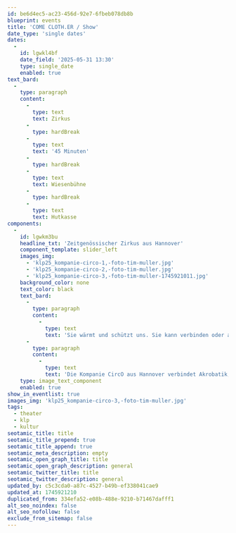 ```yaml
---
id: be6d4ec5-ac23-456d-92e7-6fbeb078db8b
blueprint: events
title: 'COME CLOTH.ER / Show'
date_type: 'single dates'
dates:
  -
    id: lgwkl4bf
    date_field: '2025-05-31 13:30'
    type: single_date
    enabled: true
text_bard:
  -
    type: paragraph
    content:
      -
        type: text
        text: Zirkus
      -
        type: hardBreak
      -
        type: text
        text: '45 Minuten'
      -
        type: hardBreak
      -
        type: text
        text: Wiesenbühne
      -
        type: hardBreak
      -
        type: text
        text: Hutkasse
components:
  -
    id: lgwkm3bu
    headline_txt: 'Zeitgenössischer Zirkus aus Hannover'
    component_template: slider_left
    images_img:
      - 'klp25_kompanie-circo-1,-foto-tim-muller.jpg'
      - 'klp25_kompanie-circo-2,-foto-tim-muller.jpg'
      - 'klp25_kompanie-circo-3,-foto-tim-muller-1745921011.jpg'
    background_color: none
    text_color: black
    text_bard:
      -
        type: paragraph
        content:
          -
            type: text
            text: 'Sie wärmt und schützt uns. Sie kann verbinden oder abgrenzen. Sie zeigt unsere Persönlichkeit oder verbirgt sie.  Scham, Freude, Status oder Ausbeutung: COME CLOTH.ER beschäftigt sich mit der Frage, wie Kleidung unsere Identität und die Welt um uns herum beeinflusst.'
      -
        type: paragraph
        content:
          -
            type: text
            text: 'Die Kompanie CircO aus Hannover verbindet Akrobatik, Jonglage, Tanz und Live-Musik mit einem Augenzwinkern und einer Prise Gesellschaftskritik zu einer artistischen Theatercollage. Es werden Mode-Sünden auf den Kopf gestellt, klassische Rollenbilder jongliert und der Spagat zwischen Banalität und Bedeutsamkeit gewagt.'
    type: image_text_component
    enabled: true
show_in_eventlist: true
images_img: 'klp25_kompanie-circo-3,-foto-tim-muller.jpg'
tags:
  - theater
  - klp
  - kultur
seotamic_title: title
seotamic_title_prepend: true
seotamic_title_append: true
seotamic_meta_description: empty
seotamic_open_graph_title: title
seotamic_open_graph_description: general
seotamic_twitter_title: title
seotamic_twitter_description: general
updated_by: c5c3cda0-a87c-4527-b49b-ef338041cae9
updated_at: 1745921210
duplicated_from: 334efa52-e08b-488e-9210-b71467dafff1
alt_seo_noindex: false
alt_seo_nofollow: false
exclude_from_sitemap: false
---
```

